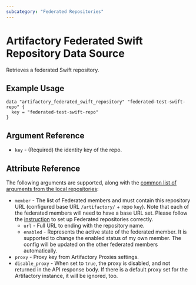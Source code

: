 ```yaml
---
subcategory: "Federated Repositories"
---
```

# Artifactory Federated Swift Repository Data Source

Retrieves a federated Swift repository.

## Example Usage

```hcl
data "artifactory_federated_swift_repository" "federated-test-swift-repo" {
  key = "federated-test-swift-repo"
}
```

## Argument Reference

* `key` - (Required) the identity key of the repo.

## Attribute Reference
The following arguments are supported, along with the [common list of arguments from the local repositories](local.md):

* `member` - The list of Federated members and must contain this repository URL (configured base URL
  `/artifactory/` + repo `key`). Note that each of the federated members will need to have a base URL set.
  Please follow the [instruction](https://www.jfrog.com/confluence/display/JFROG/Working+with+Federated+Repositories#WorkingwithFederatedRepositories-SettingUpaFederatedRepository)
  to set up Federated repositories correctly.
  * `url` - Full URL to ending with the repository name.
  * `enabled` - Represents the active state of the federated member. It is supported to change the enabled
    status of my own member. The config will be updated on the other federated members automatically.
* `proxy` - Proxy key from Artifactory Proxies settings.
* `disable_proxy` - When set to `true`, the proxy is disabled, and not returned in the API response body. If there is a default proxy set for the Artifactory instance, it will be ignored, too.
